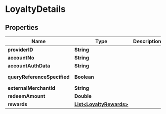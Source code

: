 

# LoyaltyDetails


## Properties

| Name | Type | Description | Notes |
|------------ | ------------- | ------------- | -------------|
|**providerID** | **String** |  |  [optional] |
|**accountNo** | **String** |  |  [optional] |
|**accountAuthData** | **String** |  |  [optional] |
|**queryReferenceSpecified** | **Boolean** |  |  [optional] [readonly] |
|**externalMerchantId** | **String** |  |  [optional] |
|**redeemAmount** | **Double** |  |  [optional] |
|**rewards** | [**List&lt;LoyaltyRewards&gt;**](LoyaltyRewards.md) |  |  [optional] |



